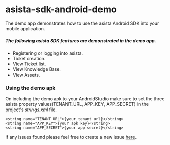 # asista-sdk-android-demo
The demo app demonstrates how to use the asista Android SDK into your mobile application.


##### The following asista SDK features are demonstrated in the demo app.
- Registering or logging into asista.
- Ticket creation.
- View Ticket list.
- View Knowledge Base.
- View Assets.


### Using the demo apk
On including the demo apk to your AndroidStudio make sure to set the three asista property values(TENANT_URL, APP_KEY, APP_SECRET) in the project's *strings.xml* file.  
```
<string name="TENANT_URL">{your tenant url}</string>
<string name="APP_KEY">{your apk key}</string>
<string name="APP_SECRET">{your app secret}</string>
```

If any issues found please feel free to create a new issue [here](https://github.com/cherrylabstech/asista-sdk-android-demo/issues).
